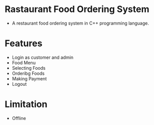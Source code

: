 # Rastaurant Food Ordering System
- A restaurant food ordering system in C++ programming language.

# Features
- Login as customer and admin
- Food Menu
- Selecting Foods
- Orderibg Foods
- Making Payment
- Logout

# Limitation
- Offline
